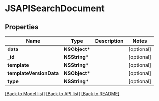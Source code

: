 # JSAPISearchDocument

## Properties
Name | Type | Description | Notes
------------ | ------------- | ------------- | -------------
**data** | **NSObject*** |  | [optional] 
**_id** | **NSString*** |  | [optional] 
**template** | **NSString*** |  | [optional] 
**templateVersionData** | **NSObject*** |  | [optional] 
**type** | **NSString*** |  | [optional] 

[[Back to Model list]](../README.md#documentation-for-models) [[Back to API list]](../README.md#documentation-for-api-endpoints) [[Back to README]](../README.md)



